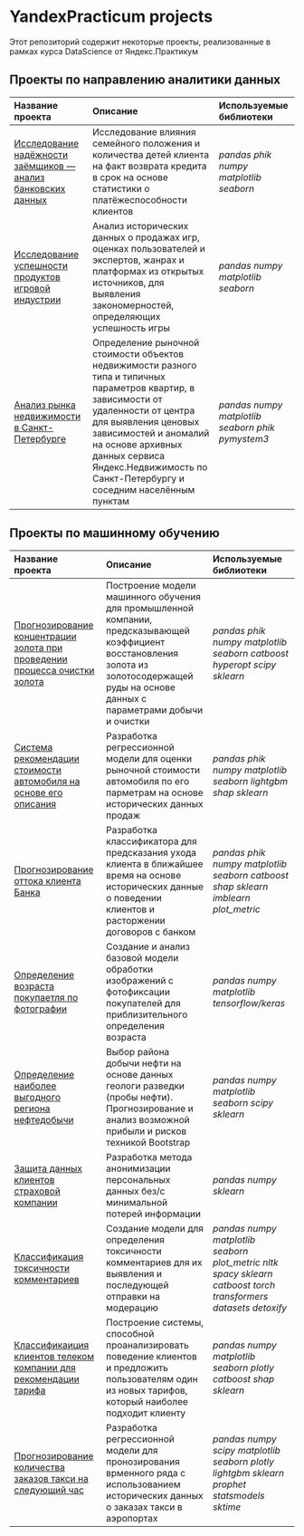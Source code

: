 # YandexPracticum projects

Этот репозиторий содержит некоторые проекты, реализованные в рамках курса DataScience от Яндекс.Практикум

## Проекты по направлению аналитики данных
| Название проекта | Описание | Используемые библиотеки | 
| :---------------------- | :---------------------- | :---------------------- |
| [Исследование надёжности заёмщиков — анализ банковских данных](Analytical-projects/credit_scoring) | Исследование влияния семейного положения и количества детей клиента на факт возврата кредита в срок на основе статистики о платёжеспособности клиентов | *pandas* *phik* *numpy* *matplotlib* *seaborn* |
| [Исследование успешности продуктов игровой индустрии](Analytical-projects/game_industry) | Анализ исторических данных о продажах игр, оценках пользователей и экспертов, жанрах и платформах из открытых источников, для выявления закономерностей, определяющих успешность игры | *pandas* *numpy* *matplotlib* *seaborn* |
| [Анализ рынка недвижимости в Санкт-Петербурге](Analytical-projects/real_estate) | Определение рыночной стоимости объектов недвижимости разного типа и типичных параметров квартир, в зависимости от удаленности от центра для выявления ценовых зависимостей и аномалий на основе архивных данных сервиса Яндекс.Недвижимость по Санкт-Петербургу и соседним населённым пунктам | *pandas* *numpy* *matplotlib* *seaborn* *phik* *pymystem3* |

## Проекты по машинному обучению
| Название проекта | Описание | Используемые библиотеки | 
| :---------------------- | :---------------------- | :---------------------- |
| [Прогнозирование концентрации золота при проведении процесса очистки золота](ML-projects/au_recovery_regression) | Построение модели машинного обучения для промышленной компании, предсказывающей коэффициент восстановления золота из золотосодержащей руды на основе данных с параметрами добычи и очистки | *pandas* *phik* *numpy* *matplotlib* *seaborn* *catboost* *hyperopt* *scipy* *sklearn* |
| [Система рекомендации стоимости автомобиля на основе его описания](ML-projects/auto_price_regression) | Разработка регрессионной модели для оценки рыночной стоимости автомобиля по его парметрам на основе исторических данных продаж | *pandas* *phik* *numpy* *matplotlib* *seaborn* *lightgbm* *shap* *sklearn* |
| [Прогнозирование оттока клиента Банка](ML-projects/beta_bank_churn) | Разработка классификатора для предсказания ухода клиента в ближайшее время на основе исторических данные о поведении клиентов и расторжении договоров с банком | *pandas* *phik* *numpy* *matplotlib* *seaborn* *catboost* *shap* *sklearn* *imblearn* *plot_metric* |
| [Определение возраста покупаетля по фотографии](ML-projects/cv_age_regression) | Создание и анализ базовой модели обработки изображений с фотофиксации покупателей для приблизительного определения возраста  | *pandas* *numpy* *matplotlib* *tensorflow/keras* |
| [Определение наиболее выгодного региона нефтедобычи](ML-projects/location_well_analysis) | Выбор района добычи нефти на основе данных геологи разведки (пробы нефти). Прогнозирование и анализ возможной прибыли и рисков техникой Bootstrap | *pandas* *numpy* *matplotlib* *seaborn* *scipy* *sklearn* |
| [Защита данных клиентов страховой компании](ML-projects/matriix_transform) | Разработка метода анонимизации персональных данных без/с минимальной потерей информации | *pandas* *numpy* *sklearn* |
| [Классификация токсичности комментариев](ML-projects/nlp_ml_toxic) | Создание модели для определения токсичности комментариев для их выявления и последующей отправки на модерацию | *pandas* *numpy* *matplotlib* *seaborn* *plot_metric* *nltk* *spacy* *sklearn* *catboost* *torch* *transformers* *datasets* *detoxify* |
| [Классификаиция клиентов телеком компании для рекомендации тарифа](ML-projects/tariff_classification) | Построение системы, способной проанализировать поведение клиентов и предложить пользователям один из новых тарифов, который наиболее подходит клиенту | *pandas* *numpy* *matplotlib* *seaborn* *plotly* *catboost* *shap* *sklearn* |
| [Прогнозирование количества заказов такси на следующий час](ML-projects/taxi_timeseries) | Разработка регрессионной модели для пронозирования врменного ряда с использованием исторических данных о заказах такси в аэропортах | *pandas* *numpy* *scipy* *matplotlib* *seaborn* *plotly* *lightgbm* *sklearn* *prophet* *statsmodels* *sktime* |
